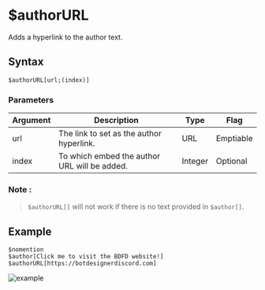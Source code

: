# $authorURL
Adds a hyperlink to the author text.

## Syntax
```
$authorURL[url;(index)]
```

### Parameters

| Argument | Description                                 | Type    | Flag     |
|----------|---------------------------------------------|---------|----------|
| url      | The link to set as the author hyperlink.    | URL     | Emptiable |
| index    | To which embed the author URL will be added. | Integer | Optional |


### Note :
> `$authorURL[]` will not work if there is no text provided in `$author[]`.

## Example
```
$nomention
$author[Click me to visit the BDFD website!]
$authorURL[https://botdesignerdiscord.com]
```
![example](https://user-images.githubusercontent.com/113303649/209984969-3f5c56e6-5817-4acf-b2df-37bf237d00df.png)
